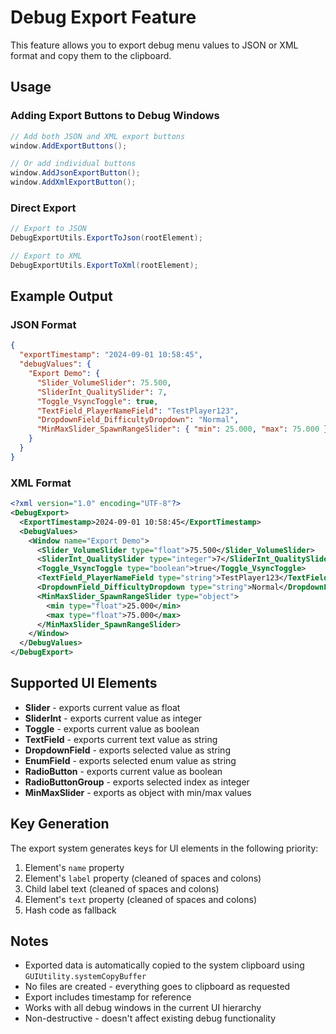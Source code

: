 # Debug Export Feature

This feature allows you to export debug menu values to JSON or XML format and copy them to the clipboard.

## Usage

### Adding Export Buttons to Debug Windows

```csharp
// Add both JSON and XML export buttons
window.AddExportButtons();

// Or add individual buttons
window.AddJsonExportButton();
window.AddXmlExportButton();
```

### Direct Export

```csharp
// Export to JSON
DebugExportUtils.ExportToJson(rootElement);

// Export to XML
DebugExportUtils.ExportToXml(rootElement);
```

## Example Output

### JSON Format

```json
{
  "exportTimestamp": "2024-09-01 10:58:45",
  "debugValues": {
    "Export Demo": {
      "Slider_VolumeSlider": 75.500,
      "SliderInt_QualitySlider": 7,
      "Toggle_VsyncToggle": true,
      "TextField_PlayerNameField": "TestPlayer123",
      "DropdownField_DifficultyDropdown": "Normal",
      "MinMaxSlider_SpawnRangeSlider": { "min": 25.000, "max": 75.000 }
    }
  }
}
```

### XML Format

```xml
<?xml version="1.0" encoding="UTF-8"?>
<DebugExport>
  <ExportTimestamp>2024-09-01 10:58:45</ExportTimestamp>
  <DebugValues>
    <Window name="Export Demo">
      <Slider_VolumeSlider type="float">75.500</Slider_VolumeSlider>
      <SliderInt_QualitySlider type="integer">7</SliderInt_QualitySlider>
      <Toggle_VsyncToggle type="boolean">true</Toggle_VsyncToggle>
      <TextField_PlayerNameField type="string">TestPlayer123</TextField_PlayerNameField>
      <DropdownField_DifficultyDropdown type="string">Normal</DropdownField_DifficultyDropdown>
      <MinMaxSlider_SpawnRangeSlider type="object">
        <min type="float">25.000</min>
        <max type="float">75.000</max>
      </MinMaxSlider_SpawnRangeSlider>
    </Window>
  </DebugValues>
</DebugExport>
```

## Supported UI Elements

- **Slider** - exports current value as float
- **SliderInt** - exports current value as integer
- **Toggle** - exports current value as boolean
- **TextField** - exports current text value as string
- **DropdownField** - exports selected value as string
- **EnumField** - exports selected enum value as string
- **RadioButton** - exports current value as boolean
- **RadioButtonGroup** - exports selected index as integer
- **MinMaxSlider** - exports as object with min/max values

## Key Generation

The export system generates keys for UI elements in the following priority:
1. Element's `name` property
2. Element's `label` property (cleaned of spaces and colons)
3. Child label text (cleaned of spaces and colons)
4. Element's `text` property (cleaned of spaces and colons)
5. Hash code as fallback

## Notes

- Exported data is automatically copied to the system clipboard using `GUIUtility.systemCopyBuffer`
- No files are created - everything goes to clipboard as requested
- Export includes timestamp for reference
- Works with all debug windows in the current UI hierarchy
- Non-destructive - doesn't affect existing debug functionality